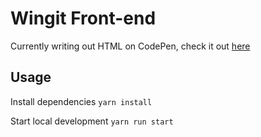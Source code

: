 # Wingit Front-end

Currently writing out HTML on CodePen, check it out [here](https://codepen.io/JKirkYuan/pen/oyOeKO) 
## Usage

Install dependencies ```yarn install```

Start local development ```yarn run start```
